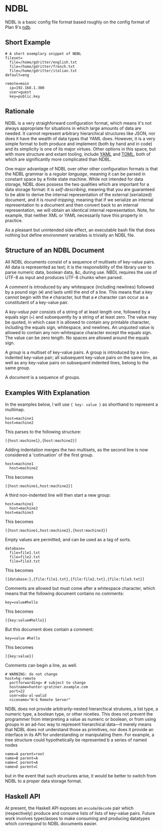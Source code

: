NDBL
====

NDBL is a basic config file format based roughly on the config format of
Plan 9's [ndb](http://man.cat-v.org/plan_b/6/ndb).

Short Example
-------------

    # A short exemplary snippet of NDBL
    fileset=
	  file=/home/gdritter/english.txt
	  file=/home/gdritter/french.txt
	  file=/home/gdritter/italian.txt
	default=eng
	
	remote=main
	  ip=192.168.1.300
	  user=guest
	  key=public.key

Rationale
---------

NDBL is a very straighforward configuration format, which means it's not
always appropriate for situations in which large amounts of data are
needed. It cannot represent arbitrary hierarchical structures like
JSON, nor does it have the wealth of data types that YAML does. However,
it is a very simple format to both produce and implement (both by
hand and in code) and its simplicity is one of its major virtues. Other
options in this space, but with more structure and extant tooling,
include [YAML](http://en.wikipedia.org/wiki/YAML) and
[TOML](https://github.com/mojombo/toml), both of which are significantly
more complicated than NDBL.

One major advantage of NDBL over other other configuration formats is that
the NDBL grammar is a _regular language_, meaning it can be parsed in
constant space by a finite state machine. While not intended for data
storage, NDBL does possess the two qualities which are important for a
data storage format: it is _self-describing_, meaning that you are
guaranteed to be able to derive the internal representation of the
external (serialized) document, and it is _round-tripping_, meaning that if
we serialize an internal representation to a document and then convert
back to an internal representation, we will obtain an identical internal
representation. Note, for example, that neither XML or YAML necessarily
have this property in practice.

As a pleasant but unintended side effect, an executable bash file that
does nothing but define environment variables is trivially an NDBL
file.

Structure of an NDBL Document
-----------------------------

All NDBL documents consist of a sequence of multisets of key-value pairs.
All data is represented as text; it is the responsibility of the library
user to parse numeric data, boolean data, &c, during use. NBDL requires
the use of UTF-8 as input and produces UTF-8 chunks when parsed.

A _comment_ is introduced by any whitespace (including newlines)
followed by a pound sign (`#`) and lasts until the end of a line. This
means that a key cannot begin with the `#` character, but that a `#`
character can occur as a constitutent of a key-value pair.

A _key-value pair_ consists of a string of at least length one, followed
by a equals sign (`=`) and subsequently by a string of at least zero.
The value may be quoted, in which case it is allowed to contain any
printable character, including the equals sign, whitespace, and newlines.
An unquoted value is allowed to contain any non-whitespace character
except the equals sign. The value can be zero length. No spaces are
allowed around the equals sign.

A _group_ is a multiset of key-value pairs. A group is introduced by a
non-indented key-value pair; all subsequent key-value pairs on the same
line, as well as any key-value pairs on subsequent indented lines, belong
to the same group.

A _document_ is a sequence of groups.

Examples With Explanation
-------------------------

In the examples below, I will use `{ key: value }` as shorthand to represent a
multimap.

    host=machine1
    host=machine2

This parses to the following structure:

    [{host:machine1},{host:machine2}]

Adding indentation merges the two multisets, as the second line is now
considered a 'cotinuation' of the first group.

    host=machine1
      host=machine2

This becomes

    [{host:machine1,host:machine2}]

A third non-indented line will then start a new group:

    host=machine1
	  host=machine2
	host=machine3

This becomes

    [{host:machine1,host:machine2},{host:machine3}]

Empty values are permitted, and can be used as a tag of sorts.

    database=
	  file=file1.txt
	  file=file2.txt
	  file=file3.txt

This becomes

    [{database:},{file:file1.txt},{file:file2.txt},{file:file3.txt}]

Comments are allowed but must come after a whitespace character, which
means that the following document contains no comments:

    key=value#hello

This becomes

    [{key:value#hello}]

But this document does contain a comment:

    key=value #hello

This becomes

    [{key:value}]

Comments can begin a line, as well.

    # WARNING: do not change
    host=hg-remote
	  portforwarding= # subject to change
	  hostname=hunter-gratzner.example.com
	  port=22
	  user=abu-al-walid
	  nicename="H-G Remote Server"

NDBL does not provide arbitrarily-nested hierarchical strutures,
a list type, a numeric type, a boolean type, or other niceties. This does not
prevent the programmer from interpreting a value as numeric or boolean,
or from using groups in an ad-hoc way to represent hierarchical data—it
merely means that NDBL does not understand those as primitives, nor does it
provide an interface in its API for understanding or manipulating them.
For example, a tree structure could hypothetically be represented
b a series of named nodes

    name=A parent=root
	name=B parent=A
	name=C parent=A
	name=D parent=C

but in the event that such structures arise, it would be better to switch from
NDBL to a proper data storage format.

Haskell API
-----------

At present, the Haskell API exposes an `encode`/`decode` pair which
(respectively) produce and consume lists of lists of key-value pairs.
Future work involves typeclasses to make consuming and producing datatypes
which correspond to NDBL documents easier.
